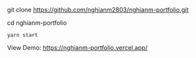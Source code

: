 git clone https://github.com/nghianm2803/nghianm-portfolio.git

cd nghianm-portfolio

```yarn start```

View Demo: https://nghianm-portfolio.vercel.app/
